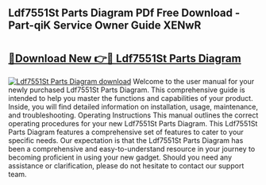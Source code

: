 ## Ldf7551St Parts Diagram PDf Free Download - Part-qiK Service Owner Guide XENwR

# <h2><a href="http://dflkvc.blite.top/?on=Ldf7551St+Parts+Diagram">🔗Download New 👉🔴 Ldf7551St Parts Diagram</a></h2>

[![Ldf7551St Parts Diagram download](https://i.imgur.com/lujVjoI.png)](http://dflkvc.blite.top/?on=Ldf7551St+Parts+Diagram)
Welcome to the user manual for your newly purchased Ldf7551St Parts Diagram. This comprehensive guide is intended to help you master the functions and capabilities of your product. Inside, you will find detailed information on installation, usage, maintenance, and troubleshooting. Operating Instructions This manual outlines the correct operating procedures for your new Ldf7551St Parts Diagram. This Ldf7551St Parts Diagram features a comprehensive set of features to cater to your specific needs. Our expectation is that the Ldf7551St Parts Diagram has been a comprehensive and easy-to-understand resource in your journey to becoming proficient in using your new gadget. Should you need any assistance or clarification, please do not hesitate to contact our support team.
